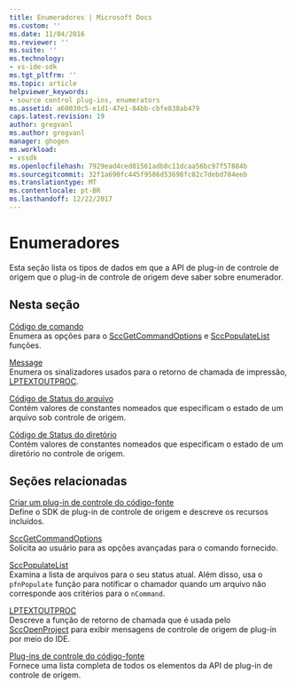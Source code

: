 ```yaml
---
title: Enumeradores | Microsoft Docs
ms.custom: ''
ms.date: 11/04/2016
ms.reviewer: ''
ms.suite: ''
ms.technology:
- vs-ide-sdk
ms.tgt_pltfrm: ''
ms.topic: article
helpviewer_keywords:
- source control plug-ins, enumerators
ms.assetid: a60030c5-e1d1-47e1-84bb-cbfe838ab479
caps.latest.revision: 19
author: gregvanl
ms.author: gregvanl
manager: ghogen
ms.workload:
- vssdk
ms.openlocfilehash: 7929ead4ced01561adb8c11dcaa56bc97f57884b
ms.sourcegitcommit: 32f1a690fc445f9586d53698fc82c7debd784eeb
ms.translationtype: MT
ms.contentlocale: pt-BR
ms.lasthandoff: 12/22/2017
---
```

# <a name="enumerators"></a>Enumeradores
Esta seção lista os tipos de dados em que a API de plug-in de controle de origem que o plug-in de controle de origem deve saber sobre enumerador.  
  
## <a name="in-this-section"></a>Nesta seção  
 [Código de comando](../extensibility/command-code-enumerator.md)  
 Enumera as opções para o [SccGetCommandOptions](../extensibility/sccgetcommandoptions-function.md) e [SccPopulateList](../extensibility/sccpopulatelist-function.md) funções.  
  
 [Message](../extensibility/message-enumerator.md)  
 Enumera os sinalizadores usados para o retorno de chamada de impressão, [LPTEXTOUTPROC](../extensibility/lptextoutproc.md).  
  
 [Código de Status do arquivo](../extensibility/file-status-code-enumerator.md)  
 Contém valores de constantes nomeados que especificam o estado de um arquivo sob controle de origem.  
  
 [Código de Status do diretório](../extensibility/directory-status-code-enumerator.md)  
 Contém valores de constantes nomeados que especificam o estado de um diretório no controle de origem.  
  
## <a name="related-sections"></a>Seções relacionadas  
 [Criar um plug-in de controle do código-fonte](../extensibility/internals/creating-a-source-control-plug-in.md)  
 Define o SDK de plug-in de controle de origem e descreve os recursos incluídos.  
  
 [SccGetCommandOptions](../extensibility/sccgetcommandoptions-function.md)  
 Solicita ao usuário para as opções avançadas para o comando fornecido.  
  
 [SccPopulateList](../extensibility/sccpopulatelist-function.md)  
 Examina a lista de arquivos para o seu status atual. Além disso, usa o `pfnPopulate` função para notificar o chamador quando um arquivo não corresponde aos critérios para o `nCommand`.  
  
 [LPTEXTOUTPROC](../extensibility/lptextoutproc.md)  
 Descreve a função de retorno de chamada que é usada pelo [SccOpenProject](../extensibility/sccopenproject-function.md) para exibir mensagens de controle de origem de plug-in por meio do IDE.  
  
 [Plug-ins de controle do código-fonte](../extensibility/source-control-plug-ins.md)  
 Fornece uma lista completa de todos os elementos da API de plug-in de controle de origem.
